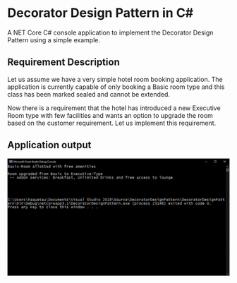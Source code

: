 # Decorator Design Pattern in C#
A NET Core C# console application to implement the Decorator Design Pattern using a simple example.


## Requirement Description

Let us assume we have a very simple hotel room booking application. The application is currently capable of only booking a Basic room type and this class has been marked sealed and cannot be extended.

Now there is a requirement that the hotel has introduced a new Executive Room type with few facilities and wants an option to upgrade the room based on the customer requirement. Let us implement this requirement.

## Application output

![](decorator-design-pattern-application-output.png)
